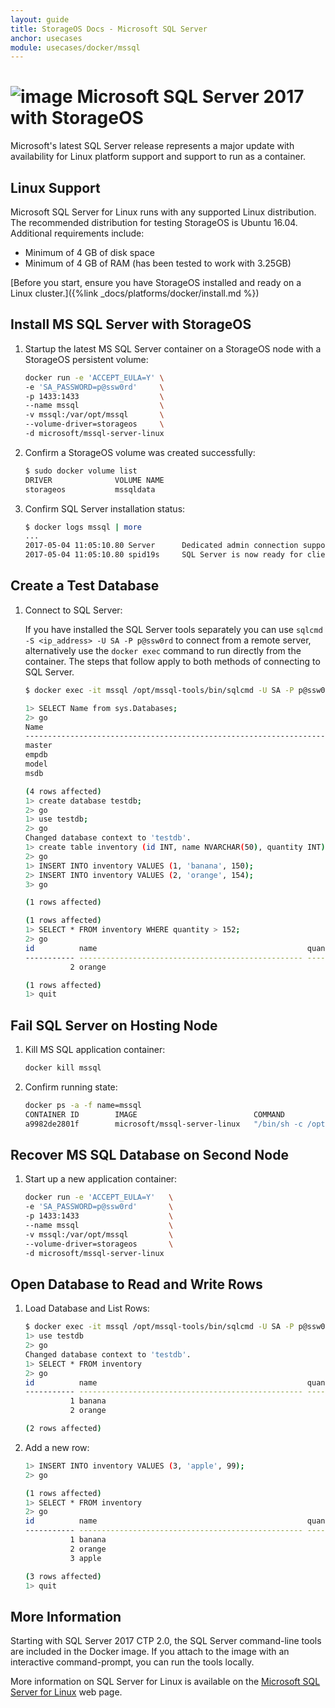 ```yaml
---
layout: guide
title: StorageOS Docs - Microsoft SQL Server
anchor: usecases
module: usecases/docker/mssql
---
```


# ![image](/images/docs/explore/mssqllogo.png) Microsoft SQL Server 2017 with StorageOS

Microsoft's latest SQL Server release represents a major update with
availability for Linux platform support and support to run as a container.

## Linux Support

Microsoft SQL Server for Linux runs with any supported Linux distribution. The
recommended distribution for testing StorageOS is Ubuntu 16.04. Additional
requirements include:

- Minimum of 4 GB of disk space
- Minimum of 4 GB of RAM (has been tested to work with 3.25GB)

[Before you start, ensure you have StorageOS installed and ready on a Linux
cluster.]({%link _docs/platforms/docker/install.md %})

## Install MS SQL Server with StorageOS

1. Startup the latest MS SQL Server container on a StorageOS node with a
   StorageOS persistent volume:

   ```bash
   docker run -e 'ACCEPT_EULA=Y' \
   -e 'SA_PASSWORD=p@ssw0rd'     \
   -p 1433:1433                  \
   --name mssql                  \
   -v mssql:/var/opt/mssql       \
   --volume-driver=storageos     \
   -d microsoft/mssql-server-linux
   ```

1. Confirm a StorageOS volume was created successfully:

   ```bash
   $ sudo docker volume list
   DRIVER              VOLUME NAME
   storageos           mssqldata
   ```

1. Confirm SQL Server installation status:

   ```bash
   $ docker logs mssql | more
   ...
   2017-05-04 11:05:10.80 Server      Dedicated admin connection support was established for listening locally on port 1434.
   2017-05-04 11:05:10.80 spid19s     SQL Server is now ready for client connections. This is an informational message; no user action is required.
   ```

## Create a Test Database

1. Connect to SQL Server:

   If you have installed the SQL Server tools separately you can use
   `sqlcmd -S <ip_address> -U SA -P p@ssw0rd` to connect from a remote server,
   alternatively use the `docker exec` command to run directly from the
   container. The steps that follow apply to both methods of connecting to SQL
   Server.

   ```bash
   $ docker exec -it mssql /opt/mssql-tools/bin/sqlcmd -U SA -P p@ssw0rd

   1> SELECT Name from sys.Databases;
   2> go
   Name
   --------------------------------------------------------------------------------------------------------------------------------
   master
   empdb
   model
   msdb

   (4 rows affected)
   1> create database testdb;
   2> go
   1> use testdb;
   2> go
   Changed database context to 'testdb'.
   1> create table inventory (id INT, name NVARCHAR(50), quantity INT);
   2> go
   1> INSERT INTO inventory VALUES (1, 'banana', 150);
   2> INSERT INTO inventory VALUES (2, 'orange', 154);
   3> go

   (1 rows affected)

   (1 rows affected)
   1> SELECT * FROM inventory WHERE quantity > 152;
   2> go
   id          name                                               quantity
   ----------- -------------------------------------------------- -----------
             2 orange                                                     154

   (1 rows affected)
   1> quit
   ```

## Fail SQL Server on Hosting Node

1. Kill MS SQL application container:

   ```bash
   docker kill mssql
   ```

1. Confirm running state:

   ```bash
   docker ps -a -f name=mssql
   CONTAINER ID        IMAGE                          COMMAND                  CREATED             STATUS                       PORTS               NAMES
   a9982de2801f        microsoft/mssql-server-linux   "/bin/sh -c /opt/mssq"   12 minutes ago      Exited (137) 2 minutes ago                       mssql
   ```

## Recover MS SQL Database on Second Node

1. Start up a new application container:

   ```bash
   docker run -e 'ACCEPT_EULA=Y'   \
   -e 'SA_PASSWORD=p@ssw0rd'       \
   -p 1433:1433                    \
   --name mssql                    \
   -v mssql:/var/opt/mssql         \
   --volume-driver=storageos       \
   -d microsoft/mssql-server-linux
   ```

## Open Database to Read and Write Rows

1. Load Database and List Rows:

   ```bash
   $ docker exec -it mssql /opt/mssql-tools/bin/sqlcmd -U SA -P p@ssw0rd
   1> use testdb
   2> go
   Changed database context to 'testdb'.
   1> SELECT * FROM inventory
   2> go
   id          name                                               quantity
   ----------- -------------------------------------------------- -----------
             1 banana                                                     150
             2 orange                                                     154

   (2 rows affected)
   ```

1. Add a new row:

   ```bash
   1> INSERT INTO inventory VALUES (3, 'apple', 99);
   2> go

   (1 rows affected)
   1> SELECT * FROM inventory
   2> go
   id          name                                               quantity
   ----------- -------------------------------------------------- -----------
             1 banana                                                     150
             2 orange                                                     154
             3 apple                                                       99

   (3 rows affected)
   1> quit
   ```

## More Information

Starting with SQL Server 2017 CTP 2.0, the SQL Server command-line tools are
included in the Docker image. If you attach to the image with an interactive
command-prompt, you can run the tools locally.

More information on SQL Server for Linux is available on the
[Microsoft SQL Server for Linux](https://docs.microsoft.com/en-us/sql/linux/sql-server-linux-overview)
web page.
